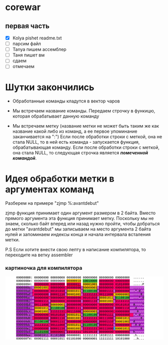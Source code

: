 # corewar
## первая часть
- [X] Kolya pishet readme.txt
- [ ] парсим файл
- [ ] Tanya пишем ассемблер
- [ ] Таня пишет вм
- [ ] сдаем
- [ ] отмечаем

# Шутки закончились
- Обработанные команды кладутся в вектор чаров
- Мы встречаем название команды. Передаем строчку в функицю, которая обрабатывает данную команду

- Мы встречаем метку (название метки не может быть таким же как название какой либо из команд, а ее первое упоминание заканчивается на ":")
Если после обработки строки с меткой, она не стала NULL, то в ней есть команда - запускается функция, обрабатывающая команду.
Если после обработки строки с меткой, она стала NULL, то следующая строчка является ***помеченной командой***.

# Идея обработки метки в аргументах команд
Разберем на примере "zjmp %:avantdebut"

zjmp функция принимает один аргумент размером в 2 байта. Вместо прямого аргумента эта функция принимает метку. Поскольку мы не знаем, сколько байт вперед или назад нужно пройти, чтобы добраться до метки  "avantdebut" мы записываем на место аргумента 2 байта нулей и запоминаем индексы конца и начала интервала всталения метки.



P.S Если хотите внести свою лепту в написание компилятора, то переходите на ветку assembler

### картиночка для компилятора
![byte code](corewar_byte_code.png)
